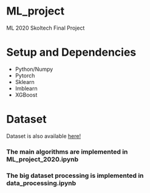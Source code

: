 # ML_project
ML 2020 Skoltech Final Project
# Setup and Dependencies
- Python/Numpy
- Pytorch
- Sklearn
- Imblearn
- XGBoost
# Dataset
Dataset is also available [here!](https://drive.google.com/open?id=1TghCS5ayp03gW3yTuvZ5dfbQlem0x3GW)

### The main algorithms are implemented in **ML_project_2020.ipynb**
### The big dataset processing is implemented in **data_processing.ipynb**
